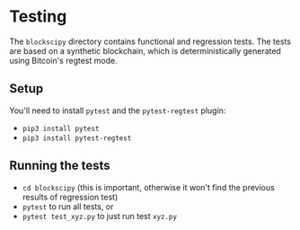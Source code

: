 # Testing

The `blockscipy` directory contains functional and regression tests.
The tests are based on a synthetic blockchain, which is deterministically generated using Bitcoin's regtest mode.

## Setup

You'll need to install `pytest` and the `pytest-regtest` plugin:

- `pip3 install pytest`
- `pip3 install pytest-regtest`

## Running the tests

- `cd blockscipy` (this is important, otherwise it won't find the previous results of regression test)
- `pytest` to run all tests, or 
- `pytest test_xyz.py` to just run test `xyz.py`
